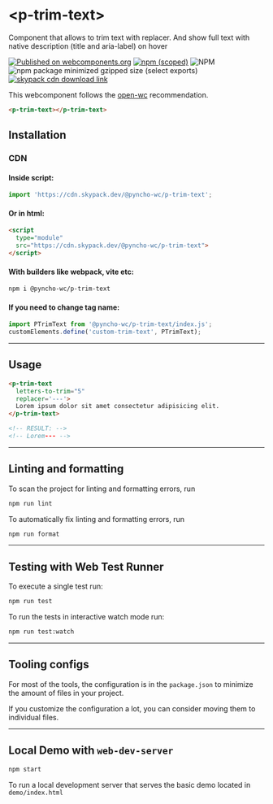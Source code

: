# \<p-trim-text>
Component that allows to trim text with replacer. And show full text with native description (title and aria-label) on hover

[![Published on webcomponents.org](https://img.shields.io/badge/webcomponents.org-published-blue.svg)](https://www.webcomponents.org/element/@pyncho-wc/p-trim-text)
[![npm (scoped)](https://img.shields.io/npm/v/%40pyncho-wc/p-trim-text?logo=npm&color=green)](https://www.npmjs.com/package/@pyncho-wc/p-trim-text)
![NPM](https://img.shields.io/npm/l/%40pyncho-wc%2Fp-trim-text?color=blue)
![npm package minimized gzipped size (select exports)](https://img.shields.io/bundlejs/size/%40pyncho-wc%2Fp-trim-text)
[![skypack cdn download link](https://img.shields.io/badge/download%20link-cdn?logo=skypack&label=skypack.dev&link=https%3A%2F%2Fcdn.skypack.dev%2F%40pyncho-wc%2Fp-trim-text)](https://cdn.skypack.dev/@pyncho-wc/p-trim-text)

This webcomponent follows the [open-wc](https://github.com/open-wc/open-wc) recommendation.

<!--
```
<custom-element-demo>
  <template>
    <script src="./p-trim-text.js"></script>
    <link rel="import" href="./demo/index.html">
    <next-code-block></next-code-block>
  </template>
</custom-element-demo>
```
-->
```html
<p-trim-text></p-trim-text>
```

## Installation
### CDN
#### Inside script:
```js
import 'https://cdn.skypack.dev/@pyncho-wc/p-trim-text';
```
#### Or in html:

```html
<script
  type="module"
  src="https://cdn.skypack.dev/@pyncho-wc/p-trim-text">
</script>
```

#### With builders like webpack, vite etc:
```bash
npm i @pyncho-wc/p-trim-text
```

#### If you need to change tag name:
```js
import PTrimText from '@pyncho-wc/p-trim-text/index.js';
customElements.define('custom-trim-text', PTrimText);
```

---

## Usage

```html
<p-trim-text
  letters-to-trim="5"
  replacer='---'>
  Lorem ipsum dolor sit amet consectetur adipisicing elit.
</p-trim-text>

<!-- RESULT: -->
<!-- Lorem--- -->
```
---

## Linting and formatting

To scan the project for linting and formatting errors, run

```bash
npm run lint
```

To automatically fix linting and formatting errors, run

```bash
npm run format
```

---

## Testing with Web Test Runner

To execute a single test run:

```bash
npm run test
```

To run the tests in interactive watch mode run:

```bash
npm run test:watch
```

---

## Tooling configs

For most of the tools, the configuration is in the `package.json` to minimize the amount of files in your project.

If you customize the configuration a lot, you can consider moving them to individual files.

---

## Local Demo with `web-dev-server`

```bash
npm start
```

To run a local development server that serves the basic demo located in `demo/index.html`
